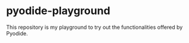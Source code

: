 # pyodide-playground
This repository is my playground to try out the functionalities offered by Pyodide.
